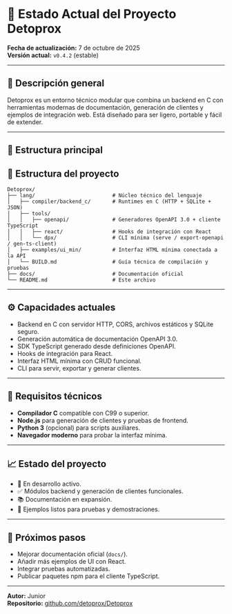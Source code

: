 # 📘 Estado Actual del Proyecto Detoprox

**Fecha de actualización:** 7 de octubre de 2025  
**Versión actual:** `v0.4.2` (estable)

---

## 🧠 Descripción general

Detoprox es un entorno técnico modular que combina un backend en C con herramientas modernas de documentación, generación de clientes y ejemplos de integración web. Está diseñado para ser ligero, portable y fácil de extender.

---

## 🧱 Estructura principal
## 🧱 Estructura del proyecto

```plaintext
Detoprox/
├── lang/                         # Núcleo técnico del lenguaje
│   ├── compiler/backend_c/       # Runtimes en C (HTTP + SQLite + JSON)
│   ├── tools/
│   │   ├── openapi/              # Generadores OpenAPI 3.0 + cliente TypeScript
│   │   ├── react/                # Hooks de integración con React
│   │   └── dpx/                  # CLI mínima (serve / export-openapi / gen-ts-client)
│   ├── examples/ui_min/          # Interfaz HTML mínima conectada a la API
│   └── BUILD.md                  # Guía técnica de compilación y pruebas
├── docs/                         # Documentación oficial
└── README.md                     # Este archivo
```

---

## ⚙️ Capacidades actuales

- Backend en C con servidor HTTP, CORS, archivos estáticos y SQLite seguro.
- Generación automática de documentación OpenAPI 3.0.
- SDK TypeScript generado desde definiciones OpenAPI.
- Hooks de integración para React.
- Interfaz HTML mínima con CRUD funcional.
- CLI para servir, exportar y generar clientes.

---

## 📌 Requisitos técnicos

- **Compilador C** compatible con C99 o superior.
- **Node.js** para generación de clientes y pruebas de frontend.
- **Python 3** (opcional) para scripts auxiliares.
- **Navegador moderno** para probar la interfaz mínima.

---

## 📈 Estado del proyecto

- 🔧 En desarrollo activo.
- ✅ Módulos backend y generación de clientes funcionales.
- 📚 Documentación en expansión.
- 🧪 Ejemplos listos para pruebas y demostraciones.

---

## 🧩 Próximos pasos

- Mejorar documentación oficial (`docs/`).
- Añadir más ejemplos de UI con React.
- Integrar pruebas automatizadas.
- Publicar paquetes npm para el cliente TypeScript.

---

**Autor:** Junior  
**Repositorio:** [github.com/detoprox/Detoprox](https://github.com/detoprox/Detoprox)


